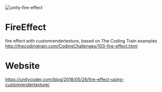 ![unity-fire-effect](https://user-images.githubusercontent.com/5438317/40573241-85883464-60f0-11e8-8fea-92df06942a49.gif)

# FireEffect
fire effect with customrendertexture, based on The Coding Train examples<br>
http://thecodingtrain.com/CodingChallenges/103-fire-effect.html

# Website
https://unitycoder.com/blog/2018/05/26/fire-effect-using-customrendertexture/
